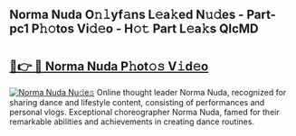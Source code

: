 ## Norma Nuda O𝚗𝚕yf𝚊ns L𝚎a𝚔ed N𝚞𝚍es - Part-pc1 P𝚑𝚘tos Vi𝚍𝚎o - H𝚘𝚝 Part L𝚎a𝚔s QIcMD

# <h2><a href="http://kf2zho4.oniu.top/?m=Norma+Nuda">🔗👉 🔴 Norma Nuda P𝚑ot𝚘𝚜 V𝚒d𝚎o</a></h2>

[![Norma Nuda Nu𝚍e𝚜](https://i.imgur.com/0qMVB7G.gif)](http://kf2zho4.oniu.top/?m=Norma+Nuda)
Online thought leader Norma Nuda, recognized for sharing dance and lifestyle content, consisting of performances and personal vlogs. Exceptional choreographer Norma Nuda, famed for their remarkable abilities and achievements in creating dance routines.  

